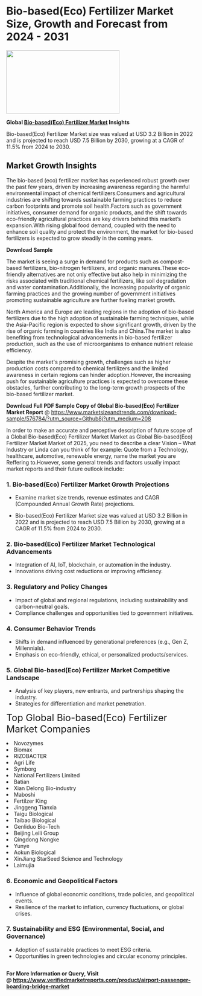 <H1>Bio-based(Eco) Fertilizer Market Size, Growth and Forecast from 2024 - 2031</H1><img class="aligncenter size-medium wp-image-584254" src="https://thirdeyenews.in/wp-content/uploads/2024/09/Global-Market-Research-300x168.jpeg" alt="" width="300" height="168" /><p><strong>Global&nbsp;<a href="https://www.marketsizeandtrends.com/download-sample/576784/?utm_source=Github8j?utm_medium=208">Bio-based(Eco) Fertilizer Market</a> Insights</strong></p><p>Bio-based(Eco) Fertilizer Market size was valued at USD 3.2 Billion in 2022 and is projected to reach USD 7.5 Billion by 2030, growing at a CAGR of 11.5% from 2024 to 2030.</p><p><h2>Market Growth Insights</h2> <p>The bio-based (eco) fertilizer market has experienced robust growth over the past few years, driven by increasing awareness regarding the harmful environmental impact of chemical fertilizers.Consumers and agricultural industries are shifting towards sustainable farming practices to reduce carbon footprints and promote soil health.Factors such as government initiatives, consumer demand for organic products, and the shift towards eco-friendly agricultural practices are key drivers behind this market’s expansion.With rising global food demand, coupled with the need to enhance soil quality and protect the environment, the market for bio-based fertilizers is expected to grow steadily in the coming years.</p> <p><strong>Download Sample</strong></p> <p>The market is seeing a surge in demand for products such as compost-based fertilizers, bio-nitrogen fertilizers, and organic manures.These eco-friendly alternatives are not only effective but also help in minimizing the risks associated with traditional chemical fertilizers, like soil degradation and water contamination.Additionally, the increasing popularity of organic farming practices and the growing number of government initiatives promoting sustainable agriculture are further fueling market growth.</p> <p>North America and Europe are leading regions in the adoption of bio-based fertilizers due to the high adoption of sustainable farming techniques, while the Asia-Pacific region is expected to show significant growth, driven by the rise of organic farming in countries like India and China.The market is also benefiting from technological advancements in bio-based fertilizer production, such as the use of microorganisms to enhance nutrient release efficiency.</p> <p>Despite the market's promising growth, challenges such as higher production costs compared to chemical fertilizers and the limited awareness in certain regions can hinder adoption.However, the increasing push for sustainable agriculture practices is expected to overcome these obstacles, further contributing to the long-term growth prospects of the bio-based fertilizer market.</p> <p><span class=""><strong>Download Full PDF Sample Copy of Global Bio-based(Eco) Fertilizer Market Report</strong> @ <a href="https://www.marketsizeandtrends.com/download-sample/576784/?utm_source=Github8j?utm_medium=208" target="_blank">https://www.marketsizeandtrends.com/download-sample/576784/?utm_source=Github8j?utm_medium=208</a></span></p><p>In order to make an accurate and perceptive description of future scope of a Global&nbsp;Bio-based(Eco) Fertilizer Market Market as Global&nbsp;Bio-based(Eco) Fertilizer Market Market of 2025, you need to describe a clear Vision &ndash; What Industry or Linda can you think of for example: Quote from a Technology, healthcare, automotive, renewable energy, name the market you are Reffering to.However, some general trends and factors usually impact market reports and their future outlook include:</p><h3>1.&nbsp;<strong>Bio-based(Eco) Fertilizer Market Growth Projections</strong></h3><ul><li>Examine market size trends, revenue estimates and CAGR (Compounded Annual Growth Rate) projections.</li><li><p>Bio-based(Eco) Fertilizer Market size was valued at USD 3.2 Billion in 2022 and is projected to reach USD 7.5 Billion by 2030, growing at a CAGR of 11.5% from 2024 to 2030.</p></li></ul><h3>2.&nbsp;<strong>Bio-based(Eco) Fertilizer Market Technological Advancements</strong></h3><ul><li>Integration of AI, IoT, blockchain, or automation in the industry.</li><li>Innovations driving cost reductions or improving efficiency.</li></ul><h3>3.&nbsp;<strong>Regulatory and Policy Changes</strong></h3><ul><li>Impact of global and regional regulations, including sustainability and carbon-neutral goals.</li><li>Compliance challenges and opportunities tied to government initiatives.</li></ul><h3>4.&nbsp;<strong>Consumer Behavior Trends</strong></h3><ul><li>Shifts in demand influenced by generational preferences (e.g., Gen Z, Millennials).</li><li>Emphasis on eco-friendly, ethical, or personalized products/services.</li></ul><h3>5.&nbsp;<strong>Global Bio-based(Eco) Fertilizer Market Competitive Landscape</strong></h3><ul><li>Analysis of key players, new entrants, and partnerships shaping the industry.</li><li>Strategies for differentiation and market penetration.</li></ul><p data-pm-slice="1 1 []"><span style="color: inherit; font-family: inherit; font-size: 25px;">Top Global Bio-based(Eco) Fertilizer Market Companies</span></p><div class="" data-test-id=""><p><li>Novozymes</li><li> Biomax</li><li> RIZOBACTER</li><li> Agri Life</li><li> Symborg</li><li> National Fertilizers Limited</li><li> Batian</li><li> Xian Delong Bio-industry</li><li> Maboshi</li><li> Fertilzer King</li><li> Jinggeng Tianxia</li><li> Taigu Biological</li><li> Taibao Biological</li><li> Genliduo Bio-Tech</li><li> Beijing Leili Group</li><li> Qingdong Nongke</li><li> Yunye</li><li> Aokun Biological</li><li> XinJiang StarSeed Science and Technology</li><li> Laimujia</li></p></div><h3>6.&nbsp;<strong>Economic and Geopolitical Factors</strong></h3><ul><li>Influence of global economic conditions, trade policies, and geopolitical events.</li><li>Resilience of the market to inflation, currency fluctuations, or global crises.</li></ul><h3>7.&nbsp;<strong>Sustainability and ESG (Environmental, Social, and Governance)</strong></h3><ul><li>Adoption of sustainable practices to meet ESG criteria.</li><li>Opportunities in green technologies and circular economy principles.</li></ul><h2><strong style="font-size: 14px;">For More Information or Query, Visit @&nbsp;</strong><a style="background-color: #ffffff; font-size: 14px;" href="https://www.marketsizeandtrends.com/report/bio-basedeco-fertilizer-market/" target="_blank">https://www.verifiedmarketreports.com/product/airport-passenger-boarding-bridge-market</a></h2>